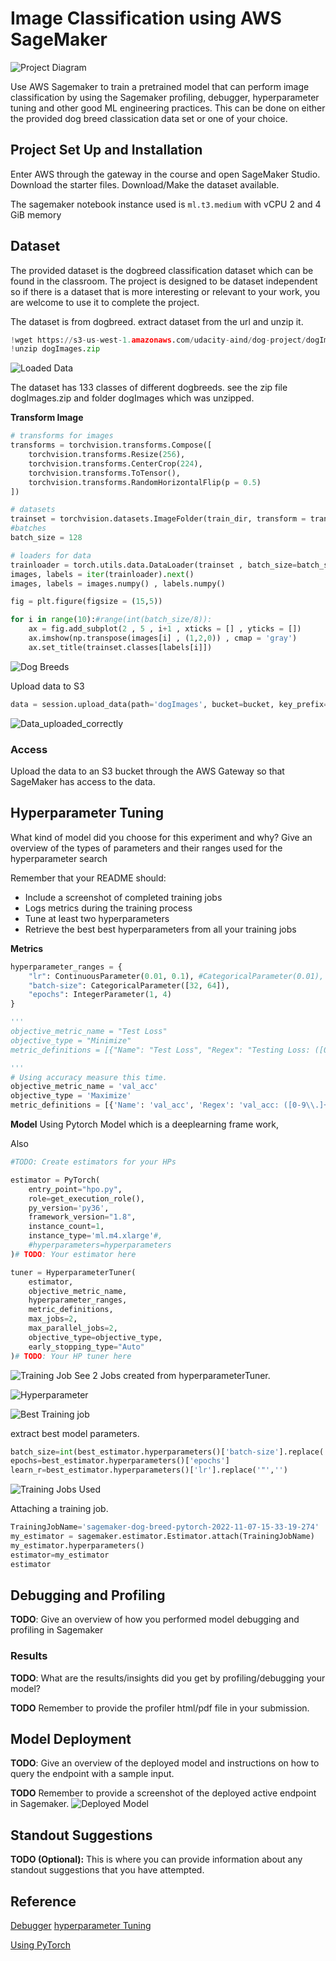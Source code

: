 # Image Classification using AWS SageMaker

![Project Diagram](screenshots/1_project-diagrams.png)

Use AWS Sagemaker to train a pretrained model that can perform image classification by using the Sagemaker profiling, debugger, hyperparameter tuning and other good ML engineering practices. This can be done on either the provided dog breed classication data set or one of your choice.

## Project Set Up and Installation
Enter AWS through the gateway in the course and open SageMaker Studio. 
Download the starter files.
Download/Make the dataset available. 

The sagemaker notebook instance used is ```ml.t3.medium``` with vCPU 2 and 4 GiB memory

## Dataset
The provided dataset is the dogbreed classification dataset which can be found in the classroom.
The project is designed to be dataset independent so if there is a dataset that is more interesting or relevant to your work, you are welcome to use it to complete the project.

The dataset is from dogbreed.
extract dataset from the url and unzip it.
```py
!wget https://s3-us-west-1.amazonaws.com/udacity-aind/dog-project/dogImages.zip
!unzip dogImages.zip
```

![Loaded Data](screenshots/2_Loaded_dataset_in_m3_instance.png)

The dataset has 133 classes of different dogbreeds.
see the zip file dogImages.zip and folder dogImages which was unzipped.

**Transform Image**
```py
# transforms for images
transforms = torchvision.transforms.Compose([
    torchvision.transforms.Resize(256),
    torchvision.transforms.CenterCrop(224),
    torchvision.transforms.ToTensor(),
    torchvision.transforms.RandomHorizontalFlip(p = 0.5)
])

# datasets
trainset = torchvision.datasets.ImageFolder(train_dir, transform = transforms)
#batches
batch_size = 128

# loaders for data
trainloader = torch.utils.data.DataLoader(trainset , batch_size=batch_size , shuffle = True)
images, labels = iter(trainloader).next()
images, labels = images.numpy() , labels.numpy()

fig = plt.figure(figsize = (15,5))

for i in range(10):#range(int(batch_size/8)):
    ax = fig.add_subplot(2 , 5 , i+1 , xticks = [] , yticks = [])                                                            
    ax.imshow(np.transpose(images[i] , (1,2,0)) , cmap = 'gray')
    ax.set_title(trainset.classes[labels[i]])
```
![Dog Breeds](screenshots/2_1_visualize_dogs.png)

Upload data to S3
```py
data = session.upload_data(path='dogImages', bucket=bucket, key_prefix='dogImages')

```
![Data_uploaded_correctly](screenshots/3_Data_uploaded_correctly.png)

### Access
Upload the data to an S3 bucket through the AWS Gateway so that SageMaker has access to the data. 

## Hyperparameter Tuning
What kind of model did you choose for this experiment and why? Give an overview of the types of parameters and their ranges used for the hyperparameter search

Remember that your README should:
- Include a screenshot of completed training jobs
- Logs metrics during the training process
- Tune at least two hyperparameters
- Retrieve the best best hyperparameters from all your training jobs

**Metrics**

```py
hyperparameter_ranges = {
    "lr": ContinuousParameter(0.01, 0.1), #CategoricalParameter(0.01),
    "batch-size": CategoricalParameter([32, 64]),
    "epochs": IntegerParameter(1, 4)
}

'''
objective_metric_name = "Test Loss"
objective_type = "Minimize"
metric_definitions = [{"Name": "Test Loss", "Regex": "Testing Loss: ([0-9\\.]+)"}]

'''
# Using accuracy measure this time.
objective_metric_name = 'val_acc'
objective_type = 'Maximize'
metric_definitions = [{'Name': 'val_acc', 'Regex': 'val_acc: ([0-9\\.]+)'}]

```

**Model**
Using Pytorch Model which is a deeplearning frame work,

Also 
```py
#TODO: Create estimators for your HPs

estimator = PyTorch(
    entry_point="hpo.py",
    role=get_execution_role(),
    py_version='py36',
    framework_version="1.8",
    instance_count=1,
    instance_type='ml.m4.xlarge'#,
    #hyperparameters=hyperparameters
)# TODO: Your estimator here

tuner = HyperparameterTuner(
    estimator,
    objective_metric_name,
    hyperparameter_ranges,
    metric_definitions,
    max_jobs=2,
    max_parallel_jobs=2,
    objective_type=objective_type,
    early_stopping_type="Auto"
)# TODO: Your HP tuner here
```


![Training Job](screenshots/5_1_Training_Jobs.png)
See 2 Jobs created from hyperparameterTuner.

![Hyperparameter](screenshots/6_Hyperparameter.png)

![Best Training job](screenshots/7_Best_Training_job.png)


extract best model parameters.
```py
batch_size=int(best_estimator.hyperparameters()['batch-size'].replace('"',''))
epochs=best_estimator.hyperparameters()['epochs']
learn_r=best_estimator.hyperparameters()['lr'].replace('"','')
```

![Training Jobs Used](screenshots/5_2_Training_Jobs.png)

Attaching a training job.
```py
TrainingJobName='sagemaker-dog-breed-pytorch-2022-11-07-15-33-19-274'
my_estimator = sagemaker.estimator.Estimator.attach(TrainingJobName)
my_estimator.hyperparameters()
estimator=my_estimator
estimator
```

## Debugging and Profiling
**TODO**: Give an overview of how you performed model debugging and profiling in Sagemaker



### Results
**TODO**: What are the results/insights did you get by profiling/debugging your model?

**TODO** Remember to provide the profiler html/pdf file in your submission.


## Model Deployment
**TODO**: Give an overview of the deployed model and instructions on how to query the endpoint with a sample input.

**TODO** Remember to provide a screenshot of the deployed active endpoint in Sagemaker.
![Deployed Model](screenshots/8_Deployed_Endpoint.png)


## Standout Suggestions
**TODO (Optional):** This is where you can provide information about any standout suggestions that you have attempted.


## Reference

[Debugger](https://github.com/aws/amazon-sagemaker-examples/blob/main/sagemaker-debugger/pytorch_model_debugging/pytorch_script_change_smdebug.ipynb)
[hyperparameter Tuning](https://sagemaker-examples.readthedocs.io/en/latest/hyperparameter_tuning/pytorch_mnist/hpo_pytorch_mnist.html)

[Using PyTorch](https://sagemaker.readthedocs.io/en/stable/frameworks/pytorch/using_pytorch.html)
